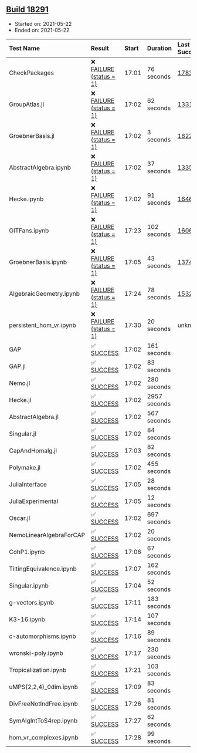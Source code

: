 ## [Build 18291](https://oscarci.mathematik.uni-kl.de/job/oscar/18291/)

* Started on: 2021-05-22
* Ended on: 2021-05-22

| Test Name    | Result | Start | Duration | Last Success | First Failure |
|:-------------|:-------|:------|:---------|:-------------|:--------------|
| CheckPackages | ❌ [FAILURE (status = 1)](https://oscarci.mathematik.uni-kl.de/job/oscar/18291/artifact/logs/build-18291/CheckPackages.log) | 17:01 | 76 seconds | [17832](https://oscarci.mathematik.uni-kl.de/job/oscar/17832/) | [17833](https://oscarci.mathematik.uni-kl.de/job/oscar/17833/) |
| GroupAtlas.jl | ❌ [FAILURE (status = 1)](https://oscarci.mathematik.uni-kl.de/job/oscar/18291/artifact/logs/build-18291/GroupAtlas.jl.log) | 17:02 | 62 seconds | [13311](https://oscarci.mathematik.uni-kl.de/job/oscar/13311/) | [13312](https://oscarci.mathematik.uni-kl.de/job/oscar/13312/) |
| GroebnerBasis.jl | ❌ [FAILURE (status = 1)](https://oscarci.mathematik.uni-kl.de/job/oscar/18291/artifact/logs/build-18291/GroebnerBasis.jl.log) | 17:02 | 3 seconds | [18228](https://oscarci.mathematik.uni-kl.de/job/oscar/18228/) | [18229](https://oscarci.mathematik.uni-kl.de/job/oscar/18229/) |
| AbstractAlgebra.ipynb | ❌ [FAILURE (status = 1)](https://oscarci.mathematik.uni-kl.de/job/oscar/18291/artifact/logs/build-18291/AbstractAlgebra.ipynb.log) | 17:02 | 37 seconds | [13355](https://oscarci.mathematik.uni-kl.de/job/oscar/13355/) | [13356](https://oscarci.mathematik.uni-kl.de/job/oscar/13356/) |
| Hecke.ipynb | ❌ [FAILURE (status = 1)](https://oscarci.mathematik.uni-kl.de/job/oscar/18291/artifact/logs/build-18291/Hecke.ipynb.log) | 17:02 | 91 seconds | [16463](https://oscarci.mathematik.uni-kl.de/job/oscar/16463/) | [16464](https://oscarci.mathematik.uni-kl.de/job/oscar/16464/) |
| GITFans.ipynb | ❌ [FAILURE (status = 1)](https://oscarci.mathematik.uni-kl.de/job/oscar/18291/artifact/logs/build-18291/GITFans.ipynb.log) | 17:23 | 102 seconds | [16068](https://oscarci.mathematik.uni-kl.de/job/oscar/16068/) | [16069](https://oscarci.mathematik.uni-kl.de/job/oscar/16069/) |
| GroebnerBasis.ipynb | ❌ [FAILURE (status = 1)](https://oscarci.mathematik.uni-kl.de/job/oscar/18291/artifact/logs/build-18291/GroebnerBasis.ipynb.log) | 17:05 | 43 seconds | [13748](https://oscarci.mathematik.uni-kl.de/job/oscar/13748/) | [13749](https://oscarci.mathematik.uni-kl.de/job/oscar/13749/) |
| AlgebraicGeometry.ipynb | ❌ [FAILURE (status = 1)](https://oscarci.mathematik.uni-kl.de/job/oscar/18291/artifact/logs/build-18291/AlgebraicGeometry.ipynb.log) | 17:24 | 78 seconds | [15322](https://oscarci.mathematik.uni-kl.de/job/oscar/15322/) | [15323](https://oscarci.mathematik.uni-kl.de/job/oscar/15323/) |
| persistent_hom_vr.ipynb | ❌ [FAILURE (status = 1)](https://oscarci.mathematik.uni-kl.de/job/oscar/18291/artifact/logs/build-18291/persistent_hom_vr.ipynb.log) | 17:30 | 20 seconds | unknown | unknown |
| GAP | ✅ [SUCCESS](https://oscarci.mathematik.uni-kl.de/job/oscar/18291/artifact/logs/build-18291/GAP.log) | 17:02 | 161 seconds |  |  |
| GAP.jl | ✅ [SUCCESS](https://oscarci.mathematik.uni-kl.de/job/oscar/18291/artifact/logs/build-18291/GAP.jl.log) | 17:02 | 83 seconds |  |  |
| Nemo.jl | ✅ [SUCCESS](https://oscarci.mathematik.uni-kl.de/job/oscar/18291/artifact/logs/build-18291/Nemo.jl.log) | 17:02 | 280 seconds |  |  |
| Hecke.jl | ✅ [SUCCESS](https://oscarci.mathematik.uni-kl.de/job/oscar/18291/artifact/logs/build-18291/Hecke.jl.log) | 17:02 | 2957 seconds |  |  |
| AbstractAlgebra.jl | ✅ [SUCCESS](https://oscarci.mathematik.uni-kl.de/job/oscar/18291/artifact/logs/build-18291/AbstractAlgebra.jl.log) | 17:02 | 567 seconds |  |  |
| Singular.jl | ✅ [SUCCESS](https://oscarci.mathematik.uni-kl.de/job/oscar/18291/artifact/logs/build-18291/Singular.jl.log) | 17:02 | 84 seconds |  |  |
| CapAndHomalg.jl | ✅ [SUCCESS](https://oscarci.mathematik.uni-kl.de/job/oscar/18291/artifact/logs/build-18291/CapAndHomalg.jl.log) | 17:03 | 82 seconds |  |  |
| Polymake.jl | ✅ [SUCCESS](https://oscarci.mathematik.uni-kl.de/job/oscar/18291/artifact/logs/build-18291/Polymake.jl.log) | 17:02 | 455 seconds |  |  |
| JuliaInterface | ✅ [SUCCESS](https://oscarci.mathematik.uni-kl.de/job/oscar/18291/artifact/logs/build-18291/JuliaInterface.log) | 17:05 | 28 seconds |  |  |
| JuliaExperimental | ✅ [SUCCESS](https://oscarci.mathematik.uni-kl.de/job/oscar/18291/artifact/logs/build-18291/JuliaExperimental.log) | 17:05 | 12 seconds |  |  |
| Oscar.jl | ✅ [SUCCESS](https://oscarci.mathematik.uni-kl.de/job/oscar/18291/artifact/logs/build-18291/Oscar.jl.log) | 17:02 | 697 seconds |  |  |
| NemoLinearAlgebraForCAP | ✅ [SUCCESS](https://oscarci.mathematik.uni-kl.de/job/oscar/18291/artifact/logs/build-18291/NemoLinearAlgebraForCAP.log) | 17:02 | 20 seconds |  |  |
| CohP1.ipynb | ✅ [SUCCESS](https://oscarci.mathematik.uni-kl.de/job/oscar/18291/artifact/logs/build-18291/CohP1.ipynb.log) | 17:06 | 67 seconds |  |  |
| TiltingEquivalence.ipynb | ✅ [SUCCESS](https://oscarci.mathematik.uni-kl.de/job/oscar/18291/artifact/logs/build-18291/TiltingEquivalence.ipynb.log) | 17:07 | 162 seconds |  |  |
| Singular.ipynb | ✅ [SUCCESS](https://oscarci.mathematik.uni-kl.de/job/oscar/18291/artifact/logs/build-18291/Singular.ipynb.log) | 17:04 | 52 seconds |  |  |
| g-vectors.ipynb | ✅ [SUCCESS](https://oscarci.mathematik.uni-kl.de/job/oscar/18291/artifact/logs/build-18291/g-vectors.ipynb.log) | 17:11 | 183 seconds |  |  |
| K3-16.ipynb | ✅ [SUCCESS](https://oscarci.mathematik.uni-kl.de/job/oscar/18291/artifact/logs/build-18291/K3-16.ipynb.log) | 17:14 | 107 seconds |  |  |
| c-automorphisms.ipynb | ✅ [SUCCESS](https://oscarci.mathematik.uni-kl.de/job/oscar/18291/artifact/logs/build-18291/c-automorphisms.ipynb.log) | 17:16 | 89 seconds |  |  |
| wronski-poly.ipynb | ✅ [SUCCESS](https://oscarci.mathematik.uni-kl.de/job/oscar/18291/artifact/logs/build-18291/wronski-poly.ipynb.log) | 17:17 | 230 seconds |  |  |
| Tropicalization.ipynb | ✅ [SUCCESS](https://oscarci.mathematik.uni-kl.de/job/oscar/18291/artifact/logs/build-18291/Tropicalization.ipynb.log) | 17:21 | 103 seconds |  |  |
| uMPS(2,2,4)_0dim.ipynb | ✅ [SUCCESS](https://oscarci.mathematik.uni-kl.de/job/oscar/18291/artifact/logs/build-18291/uMPS-2-2-4-_0dim.ipynb.log) | 17:09 | 83 seconds |  |  |
| DivFreeNotIndFree.ipynb | ✅ [SUCCESS](https://oscarci.mathematik.uni-kl.de/job/oscar/18291/artifact/logs/build-18291/DivFreeNotIndFree.ipynb.log) | 17:26 | 81 seconds |  |  |
| SymAlgIntToS4rep.ipynb | ✅ [SUCCESS](https://oscarci.mathematik.uni-kl.de/job/oscar/18291/artifact/logs/build-18291/SymAlgIntToS4rep.ipynb.log) | 17:27 | 62 seconds |  |  |
| hom_vr_complexes.ipynb | ✅ [SUCCESS](https://oscarci.mathematik.uni-kl.de/job/oscar/18291/artifact/logs/build-18291/hom_vr_complexes.ipynb.log) | 17:28 | 99 seconds |  |  |
